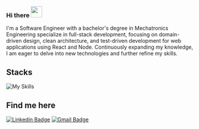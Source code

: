 ### Hi there <img src="https://media.giphy.com/media/hvRJCLFzcasrR4ia7z/giphy.gif" width="30" >

I'm a Software Engineer with a bachelor's degree in Mechatronics Engineering specialize in full-stack development, focusing on domain-driven design, clean architecture, and test-driven development for web applications using React and Node. Continuously expanding my knowledge, I am eager to delve into new technologies and further refine my skills.

## Stacks
![My Skills](https://skillicons.dev/icons?i=ts,python,react,nodejs,next,nestjs,docker,prisma,mysql,postgres,terraform,aws,linux)
          
          
## Find me here
[![Linkedin Badge](https://img.shields.io/badge/-Linkedin-blue?style=flat-square&logo=Linkedin&logoColor=white&link=https://www.linkedin.com/in/pedrorequiao/)](https://www.linkedin.com/in/pedrorequiao/) 
[![Gmail Badge](https://img.shields.io/badge/-alonsofts@gmail.com-c14438?style=flat-square&logo=Gmail&logoColor=white&link=mailto:alonsofts@gmail.com)](mailto:alonsofts@gmail.com)
